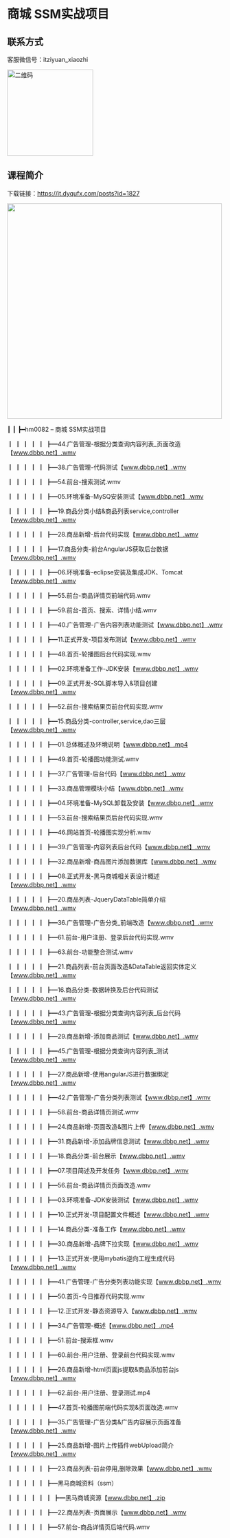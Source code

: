 # 商城 SSM实战项目

## 联系方式

客服微信号：itziyuan_xiaozhi

<img src="https://ziyuanyun.oss-cn-guangzhou.aliyuncs.com/common/20240614073449/666b82192834a.jpg" width="200" height="200" alt="二维码">

## 课程简介

下载链接：https://it.dyqufx.com/posts?id=1827

<img src="https://ziyuanyun.oss-cn-guangzhou.aliyuncs.com/yun/20240515183543/66448fff7a603.jpg" width="500" alt="">

  ┃ ┃ ┣━hm0082 &#8211; 商城 SSM实战项目

 ┃ ┃ ┃ ┃ ┃ ┣━44.广告管理-根据分类查询内容列表_页面改造【www.dbbp.net】.wmv

 ┃ ┃ ┃ ┃ ┃ ┣━38.广告管理-代码测试【www.dbbp.net】.wmv

 ┃ ┃ ┃ ┃ ┃ ┣━54.前台-搜索测试.wmv

 ┃ ┃ ┃ ┃ ┃ ┣━05.环境准备-MySQ安装测试【www.dbbp.net】.wmv

 ┃ ┃ ┃ ┃ ┃ ┣━19.商品分类小结&amp;商品列表service,controller【www.dbbp.net】.wmv

 ┃ ┃ ┃ ┃ ┃ ┣━28.商品新增-后台代码实现【www.dbbp.net】.wmv

 ┃ ┃ ┃ ┃ ┃ ┣━17.商品分类-前台AngularJS获取后台数据【www.dbbp.net】.wmv

 ┃ ┃ ┃ ┃ ┃ ┣━06.环境准备-eclipse安装及集成JDK、Tomcat【www.dbbp.net】.wmv

 ┃ ┃ ┃ ┃ ┃ ┣━55.前台-商品详情页前端代码.wmv

 ┃ ┃ ┃ ┃ ┃ ┣━59.前台-首页、搜索、详情小结.wmv

 ┃ ┃ ┃ ┃ ┃ ┣━40.广告管理-广告内容列表功能测试【www.dbbp.net】.wmv

 ┃ ┃ ┃ ┃ ┃ ┣━11.正式开发-项目发布测试【www.dbbp.net】.wmv

 ┃ ┃ ┃ ┃ ┃ ┣━48.首页-轮播图后台代码实现.wmv

 ┃ ┃ ┃ ┃ ┃ ┣━02.环境准备工作-JDK安装【www.dbbp.net】.wmv

 ┃ ┃ ┃ ┃ ┃ ┣━09.正式开发-SQL脚本导入&amp;项目创建【www.dbbp.net】.wmv

 ┃ ┃ ┃ ┃ ┃ ┣━52.前台-搜索结果页前台代码实现.wmv

 ┃ ┃ ┃ ┃ ┃ ┣━15.商品分类-controller,service,dao三层【www.dbbp.net】.wmv

 ┃ ┃ ┃ ┃ ┃ ┣━01.总体概述及环境说明【www.dbbp.net】.mp4

 ┃ ┃ ┃ ┃ ┃ ┣━49.首页-轮播图功能测试.wmv

 ┃ ┃ ┃ ┃ ┃ ┣━37.广告管理-后台代码【www.dbbp.net】.wmv

 ┃ ┃ ┃ ┃ ┃ ┣━33.商品管理模块小结【www.dbbp.net】.wmv

 ┃ ┃ ┃ ┃ ┃ ┣━04.环境准备-MySQL卸载及安装【www.dbbp.net】.wmv

 ┃ ┃ ┃ ┃ ┃ ┣━53.前台-搜索结果页后台代码实现.wmv

 ┃ ┃ ┃ ┃ ┃ ┣━46.网站首页-轮播图实现分析.wmv

 ┃ ┃ ┃ ┃ ┃ ┣━39.广告管理-内容列表后台代码【www.dbbp.net】.wmv

 ┃ ┃ ┃ ┃ ┃ ┣━32.商品新增-商品图片添加数据库【www.dbbp.net】.wmv

 ┃ ┃ ┃ ┃ ┃ ┣━08.正式开发-黑马商城相关表设计概述【www.dbbp.net】.wmv

 ┃ ┃ ┃ ┃ ┃ ┣━20.商品列表-JqueryDataTable简单介绍【www.dbbp.net】.wmv

 ┃ ┃ ┃ ┃ ┃ ┣━36.广告管理-广告分类_前端改造【www.dbbp.net】.wmv

 ┃ ┃ ┃ ┃ ┃ ┣━61.前台-用户注册、登录后台代码实现.wmv

 ┃ ┃ ┃ ┃ ┃ ┣━63.前台-功能整合测试.wmv

 ┃ ┃ ┃ ┃ ┃ ┣━21.商品列表-前台页面改造&amp;DataTable返回实体定义【www.dbbp.net】.wmv

 ┃ ┃ ┃ ┃ ┃ ┣━16.商品分类-数据转换及后台代码测试【www.dbbp.net】.wmv

 ┃ ┃ ┃ ┃ ┃ ┣━43.广告管理-根据分类查询内容列表_后台代码【www.dbbp.net】.wmv

 ┃ ┃ ┃ ┃ ┃ ┣━29.商品新增-添加商品测试【www.dbbp.net】.wmv

 ┃ ┃ ┃ ┃ ┃ ┣━45.广告管理-根据分类查询内容列表_测试【www.dbbp.net】.wmv

 ┃ ┃ ┃ ┃ ┃ ┣━27.商品新增-使用angularJS进行数据绑定【www.dbbp.net】.wmv

 ┃ ┃ ┃ ┃ ┃ ┣━42.广告管理-广告分类列表测试【www.dbbp.net】.wmv

 ┃ ┃ ┃ ┃ ┃ ┣━58.前台-商品详情页测试.wmv

 ┃ ┃ ┃ ┃ ┃ ┣━24.商品新增-页面改造&amp;图片上传【www.dbbp.net】.wmv

 ┃ ┃ ┃ ┃ ┃ ┣━31.商品新增-添加品牌信息测试【www.dbbp.net】.wmv

 ┃ ┃ ┃ ┃ ┃ ┣━18.商品分类-前台展示【www.dbbp.net】.wmv

 ┃ ┃ ┃ ┃ ┃ ┣━07.项目简述及开发任务【www.dbbp.net】.wmv

 ┃ ┃ ┃ ┃ ┃ ┣━56.前台-商品详情页页面改造.wmv

 ┃ ┃ ┃ ┃ ┃ ┣━03.环境准备-JDK安装测试【www.dbbp.net】.wmv

 ┃ ┃ ┃ ┃ ┃ ┣━10.正式开发-项目配置文件概述【www.dbbp.net】.wmv

 ┃ ┃ ┃ ┃ ┃ ┣━14.商品分类-准备工作【www.dbbp.net】.wmv

 ┃ ┃ ┃ ┃ ┃ ┣━30.商品新增-品牌下拉实现【www.dbbp.net】.wmv

 ┃ ┃ ┃ ┃ ┃ ┣━13.正式开发-使用mybatis逆向工程生成代码【www.dbbp.net】.wmv

 ┃ ┃ ┃ ┃ ┃ ┣━41.广告管理-广告分类列表功能实现【www.dbbp.net】.wmv

 ┃ ┃ ┃ ┃ ┃ ┣━50.首页-今日推荐代码实现.wmv

 ┃ ┃ ┃ ┃ ┃ ┣━12.正式开发-静态资源导入【www.dbbp.net】.wmv

 ┃ ┃ ┃ ┃ ┃ ┣━34.广告管理-概述【www.dbbp.net】.mp4

 ┃ ┃ ┃ ┃ ┃ ┣━51.前台-搜索框.wmv

 ┃ ┃ ┃ ┃ ┃ ┣━60.前台-用户注册、登录前台代码实现.wmv

 ┃ ┃ ┃ ┃ ┃ ┣━26.商品新增-html页面js提取&amp;商品添加前台js【www.dbbp.net】.wmv

 ┃ ┃ ┃ ┃ ┃ ┣━62.前台-用户注册、登录测试.mp4

 ┃ ┃ ┃ ┃ ┃ ┣━47.首页-轮播图前端代码实现&amp;页面改造.wmv

 ┃ ┃ ┃ ┃ ┃ ┣━35.广告管理-广告分类&amp;广告内容展示页面准备【www.dbbp.net】.wmv

 ┃ ┃ ┃ ┃ ┃ ┣━25.商品新增-图片上传插件webUpload简介【www.dbbp.net】.wmv

 ┃ ┃ ┃ ┃ ┃ ┣━23.商品列表-前台停用,删除效果【www.dbbp.net】.wmv

 ┃ ┃ ┃ ┃ ┃ ┣━黑马商城资料（ssm）

 ┃ ┃ ┃ ┃ ┃ ┃ ┣━黑马商城资源【www.dbbp.net】.zip

 ┃ ┃ ┃ ┃ ┃ ┣━22.商品列表-页面展示【www.dbbp.net】.wmv

 ┃ ┃ ┃ ┃ ┃ ┣━57.前台-商品详情页后端代码.wmv

  